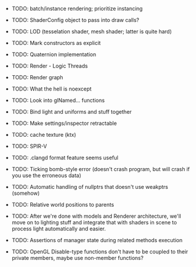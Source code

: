 - TODO: batch/instance rendering; prioritize instancing
- TODO: ShaderConfig object to pass into draw calls?
- TODO: LOD (tesselation shader, mesh shader; latter is quite hard)
- TODO: Mark constructors as explicit
- TODO: Quaternion implementation
- TODO: Render - Logic Threads
- TODO: Render graph
- TODO: What the hell is noexcept
- TODO: Look into glNamed... functions
- TODO: Bind light and uniforms and stuff together
- TODO: Make settings/inspector retractable
- TODO: cache texture (ktx)
- TODO: SPIR-V
- TODO: .clangd format feature seems useful
- TODO: Ticking bomb-style error (doesn't crash program, but will crash if you use the erroneous data)
- TODO: Automatic handling of nullptrs that doesn't use weakptrs (somehow)
- TODO: Relative world positions to parents

- TODO: After we're done with models and Renderer architecture, we'll move on to lighting stuff and integrate
that with shaders in scene to process light automatically and easier.

- TODO: Assertions of manager state during related methods execution

- TODO: OpenGL Disable-type functions don't have to be coupled to their private members, maybe
use non-member functions?